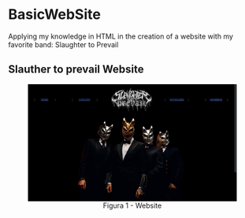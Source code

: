 # BasicWebSite
Applying my knowledge in HTML in the creation of a website with my favorite band: Slaughter to Prevail

## Slauther to prevail Website

<div align = "center">
<figure>
	<img align = "left" src = "https://github.com/JWchester/BasicWebSite/blob/main/Images/aa.jpg" width = 1000px  />
	 <figcaption>  Figura 1 - Website </div> <br/>
